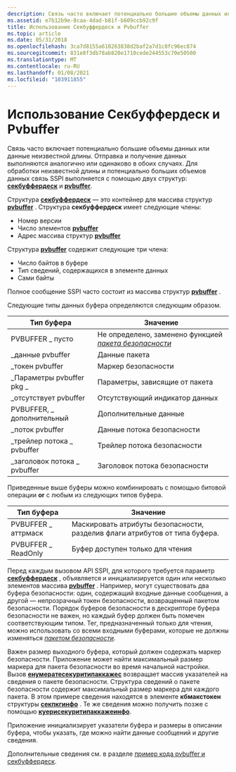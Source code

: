 ```yaml
---
description: Связь часто включает потенциально большие объемы данных или данные неизвестной длины.
ms.assetid: e7b12b9e-8caa-4dad-b81f-b609ccb92c9f
title: Использование Секбуффердеск и Pvbuffer
ms.topic: article
ms.date: 05/31/2018
ms.openlocfilehash: 3ca7d8155a610263838d2baf2a7d1c8fc96ec874
ms.sourcegitcommit: 831e8f3db78ab820e1710cede244553c70e50500
ms.translationtype: MT
ms.contentlocale: ru-RU
ms.lasthandoff: 01/08/2021
ms.locfileid: "103911855"
---
```

# <a name="using-secbufferdesc-and-secbuffer"></a>Использование Секбуффердеск и Pvbuffer

Связь часто включает потенциально большие объемы данных или данные неизвестной длины. Отправка и получение данных выполняются аналогично или одинаково в обоих случаях. Для обработки неизвестной длины и потенциально больших объемов данных связь SSPI выполняется с помощью двух структур: [**секбуффердеск**](/windows/desktop/api/Sspi/ns-sspi-secbufferdesc) и [**pvbuffer**](/windows/desktop/api/Sspi/ns-sspi-secbuffer).

Структура [**секбуффердеск**](/windows/desktop/api/Sspi/ns-sspi-secbufferdesc) — это контейнер для массива структур [**pvbuffer**](/windows/desktop/api/Sspi/ns-sspi-secbuffer) . Структура **секбуффердеск** имеет следующие члены:

-   Номер версии
-   Число элементов [**pvbuffer**](/windows/desktop/api/Sspi/ns-sspi-secbuffer)
-   Адрес массива структур [**pvbuffer**](/windows/desktop/api/Sspi/ns-sspi-secbuffer)

Структура [**pvbuffer**](/windows/desktop/api/Sspi/ns-sspi-secbuffer) содержит следующие три члена:

-   Число байтов в буфере
-   Тип сведений, содержащихся в элементе данных
-   Сами байты

Полное сообщение SSPI часто состоит из массива структур [**pvbuffer**](/windows/desktop/api/Sspi/ns-sspi-secbuffer) .

Следующие типы данных буфера определяются следующим образом.



| Тип буфера                | Значение                                                                                                                                |
|----------------------------|----------------------------------------------------------------------------------------------------------------------------------------|
| PVBUFFER \_ пусто           | Не определено, заменено функцией [*пакета безопасности*](../secgloss/s-gly.md) |
| \_данные pvbuffer            | Данные пакета                                                                                                                            |
| \_токен pvbuffer           | Маркер безопасности                                                                                                                         |
| \_Параметры pvbuffer pkg \_     | Параметры, зависящие от пакета                                                                                                            |
| \_отсутствует pvbuffer         | Отсутствующий индикатор данных                                                                                                                 |
| PVBUFFER, \_ дополнительный           | Дополнительные данные                                                                                                                             |
| \_поток pvbuffer          | Данные потока безопасности                                                                                                                   |
| \_трейлер потока \_ pvbuffer | Трейлер потока безопасности                                                                                                                |
| \_заголовок потока \_ pvbuffer  | Заголовок потока безопасности                                                                                                                 |



 

Приведенные выше буферы можно комбинировать с помощью битовой операции **or** с любым из следующих типов буфера.



| Тип буфера         | Значение                                                                          |
|---------------------|----------------------------------------------------------------------------------|
| PVBUFFER \_ аттрмаск | Маскировать атрибуты безопасности, разделив флаги атрибутов от типа буфера. |
| PVBUFFER \_ ReadOnly | Буфер доступен только для чтения                                                              |



 

Перед каждым вызовом API SSPI, для которого требуется параметр [**секбуффердеск**](/windows/desktop/api/Sspi/ns-sspi-secbufferdesc) , объявляется и инициализируется один или несколько элементов массива [**pvbuffer**](/windows/desktop/api/Sspi/ns-sspi-secbuffer) . Например, могут существовать два буфера безопасности: один, содержащий входные данные сообщения, а другой — непрозрачный токен безопасности, возвращенный пакетом безопасности. Порядок буферов безопасности в дескрипторе буфера безопасности не важен, но каждый буфер должен быть помечен соответствующим типом. Тег, предназначенный только для чтения, можно использовать со всеми входными буферами, которые не должны изменяться [*пакетом безопасности*](../secgloss/s-gly.md).

Важен размер выходного буфера, который должен содержать маркер безопасности. Приложение может найти максимальный размер маркера для пакета безопасности во время начальной настройки. Вызов [**енумератесекуритипаккажес**](/windows/desktop/api/Sspi/nf-sspi-enumeratesecuritypackagesa) возвращает массив указателей на сведения о пакете безопасности. Структура сведений о пакете безопасности содержит максимальный размер маркера для каждого пакета. В этом примере сведения находятся в элементе **кбмакстокен** структуры [**секпкгинфо**](/windows/desktop/api/Sspi/ns-sspi-secpkginfoa) . Те же сведения можно получить позже с помощью [**куерисекуритипаккажеинфо**](/windows/desktop/api/Sspi/nf-sspi-querysecuritypackageinfoa).

Приложение инициализирует указатели буфера и размеры в описании буфера, чтобы указать, где можно найти данные сообщений и другие сведения.

Дополнительные сведения см. в разделе [пример кода pvbuffer и секбуффердеск](secbuffer-and-secbufferdesc-example-code.md).

 

 
